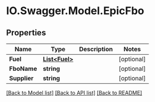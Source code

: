 # IO.Swagger.Model.EpicFbo
## Properties

Name | Type | Description | Notes
------------ | ------------- | ------------- | -------------
**Fuel** | [**List&lt;Fuel&gt;**](Fuel.md) |  | [optional] 
**FboName** | **string** |  | [optional] 
**Supplier** | **string** |  | [optional] 

[[Back to Model list]](../README.md#documentation-for-models) [[Back to API list]](../README.md#documentation-for-api-endpoints) [[Back to README]](../README.md)

